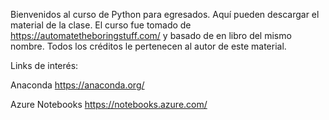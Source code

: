 Bienvenidos al curso de Python para egresados. Aquí pueden descargar el material de la clase.
El curso fue tomado de https://automatetheboringstuff.com/ y basado de en libro del mismo nombre. Todos los créditos le pertenecen al autor de este material.

Links de interés:

Anaconda
https://anaconda.org/

Azure Notebooks
https://notebooks.azure.com/
